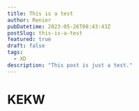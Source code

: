 ```yaml
---
title: This is a test
author: Renier
pubDatetime: 2023-05-26T08:43:43Z
postSlug: this-is-a-test
featured: true
draft: false
tags:
  - XD
description: "This post is just a test."
---
```


# KEKW
